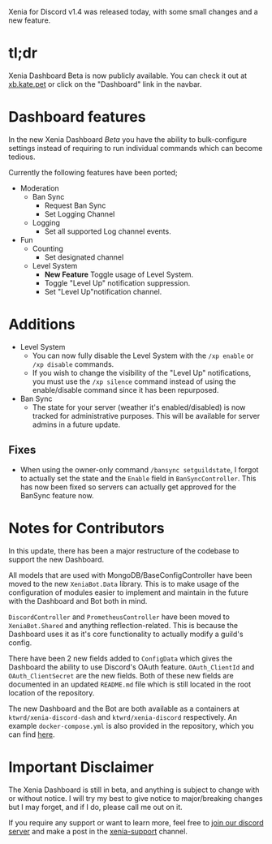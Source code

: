 Xenia for Discord v1.4 was released today, with some small changes and a new feature.

# tl;dr
Xenia Dashboard Beta is now publicly available. You can check it out at [xb.kate.pet](https://xb.kate.pet) or click on the "Dashboard" link in the navbar.


# Dashboard features

In the new Xenia Dashboard *Beta* you have the ability to bulk-configure settings instead of requiring to run individual commands which can become tedious.

Currently the following features have been ported;
- Moderation
  - Ban Sync
    - Request Ban Sync
    - Set Logging Channel
  - Logging
    - Set all supported Log channel events.
- Fun
  - Counting
    - Set designated channel
  - Level System
    - **New Feature** Toggle usage of Level System.
    - Toggle "Level Up" notification suppression.
    - Set "Level Up"notification channel.
    
# Additions
- Level System
  - You can now fully disable the Level System with the `/xp enable` or `/xp disable` commands.
  - If you wish to change the visibility of the "Level Up" notifications, you must use the `/xp silence` command instead of using the enable/disable command since it has been repurposed.
- Ban Sync
  - The state for your server (weather it's enabled/disabled) is now tracked for administrative purposes. This will be available for server admins in a future update.

## Fixes
- When using the owner-only command `/bansync setguildstate`, I forgot to actually set the state and the `Enable` field in `BanSyncController`. This has now been fixed so servers can actually get approved for the BanSync feature now.

# Notes for Contributors
In this update, there has been a major restructure of the codebase to support the new Dashboard.

All models that are used with MongoDB/BaseConfigController have been moved to the new `XeniaBot.Data` library. This is to make usage of the configuration of modules easier to implement and maintain in the future with the Dashboard and Bot both in mind.

`DiscordController` and `PrometheusController` have been moved to `XeniaBot.Shared` and anything reflection-related. This is because the Dashboard uses it as it's core functionality to actually modify a guild's config.

There have been 2 new fields added to `ConfigData` which gives the Dashboard the ability to use Discord's OAuth feature. `OAuth_ClientId` and `OAuth_ClientSecret` are the new fields. Both of these new fields are documented in an updated `README.md` file which is still located in the root location of the repository.

The new Dashboard and the Bot are both available as a containers at `ktwrd/xenia-discord-dash` and `ktwrd/xenia-discord` respectively. An example `docker-compose.yml` is also provided in the repository, which you can find [here](https://github.com/ktwrd/XeniaBot/blob/main/docker-compose.example.yml).

# Important Disclaimer
The Xenia Dashboard is still in beta, and anything is subject to change with or without notice. I will try my best to give notice to major/breaking changes but I may forget, and if I do, please call me out on it.

If you require any support or want to learn more, feel free to [join our discord server](https://r.kate.pet) and make a post in the [xenia-support](https://discord.com/channels/832410110960730112/1140625914464571432) channel.
